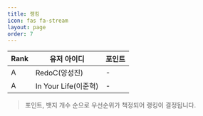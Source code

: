 ```yaml
---
title: 랭킹
icon: fas fa-stream
layout: page
order: 7
---
```



|Rank|유저 아이디|포인트|
|----|--------|-----|
|A|RedoC(양성진)|-|
|A|In Your Life(이준혁)|-|

> 포인트, 뱃지 개수 순으로 우선순위가 책정되어 랭킹이 결정됩니다.

